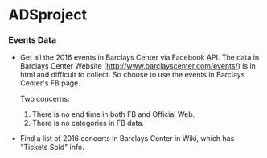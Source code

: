 # ADSproject

### Events Data
- Get all the 2016 events in Barclays Center via Facebook API.
  The data in Barclays Center Website (http://www.barclayscenter.com/events/) is in html and difficult to collect. So choose    to use the events in Barclays Center's FB page.
  
  Two concerns:
  1. There is no end time in both FB and Official Web.
  2. There is no categories in FB data.

- Find a list of 2016 concerts in Barclays Center in Wiki, which has "Tickets Sold" info.
